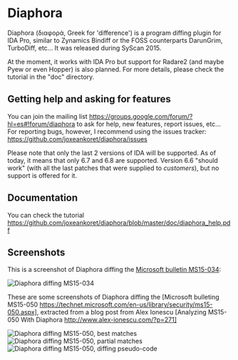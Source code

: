 # Diaphora
Diaphora (διαφορά, Greek for 'difference') is a program diffing plugin for IDA Pro, similar to Zynamics Bindiff or the FOSS counterparts DarunGrim, TurboDiff, etc... It was released during SyScan 2015.

At the moment, it works with IDA Pro but support for Radare2 (and maybe Pyew or even Hopper) is also planned.
For more details, please check the tutorial in the "doc" directory.

## Getting help and asking for features

You can join the mailing list https://groups.google.com/forum/?hl=es#!forum/diaphora to ask for help, new features, report issues, etc... For reporting bugs, however, I recommend using the issues tracker:  https://github.com/joxeankoret/diaphora/issues

Please note that only the last 2 versions of IDA will be supported. As of today, it means that only 6.7 and 6.8 are supported. Version 6.6 "should work" (with all the last patches that were supplied to *customers*), but no support is offered for it.

## Documentation

You can check the tutorial https://github.com/joxeankoret/diaphora/blob/master/doc/diaphora_help.pdf

## Screenshots

This is a screenshot of Diaphora diffing the [Microsoft bulletin MS15-034](https://technet.microsoft.com/en-us/library/security/ms15-034.aspx):

![Diaphora diffing MS15-034](https://pbs.twimg.com/media/CCnruP_W0AA8ksc.png:large)

These are some screenshots of Diaphora diffing the [Microsoft bulleting MS15-050 https://technet.microsoft.com/en-us/library/security/ms15-050.aspx], extracted from a blog post from Alex Ionescu [Analyzing MS15-050 With Diaphora http://www.alex-ionescu.com/?p=271]

![Diaphora diffing MS15-050, best matches](http://www.alex-ionescu.com/wp-content/uploads/diaphora2.png)
![Diaphora diffing MS15-050, partial matches](http://www.alex-ionescu.com/wp-content/uploads/diaphora2.png)
![Diaphora diffing MS15-050, diffing pseudo-code](http://www.alex-ionescu.com/wp-content/uploads/diaphora1.png)

